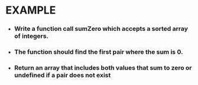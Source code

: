 # EXAMPLE

- ### Write a function call sumZero which accepts a sorted array of integers. 
- ### The function should find the first pair where the sum is 0. 
- ### Return an array that includes both values that sum to zero or undefined if a pair does not exist 